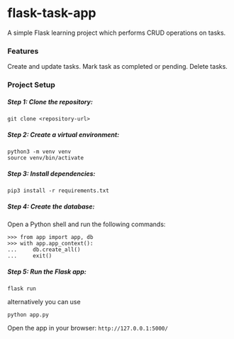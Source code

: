 # flask-task-app
A simple Flask learning project which performs CRUD operations on tasks.

### Features
Create and update tasks.
Mark task as completed or pending.
Delete tasks.

### Project Setup 
##### Step 1: Clone the repository:
```
git clone <repository-url>
```

##### Step 2: Create a virtual environment:
```
python3 -m venv venv
source venv/bin/activate
```

##### Step 3: Install dependencies:
```
pip3 install -r requirements.txt
```

##### Step 4: Create the database:
Open a Python shell and run the following commands:
```
>>> from app import app, db
>>> with app.app_context():
...     db.create_all()
...     exit()
```

##### Step 5: Run the Flask app:
```
flask run
```
alternatively you can use
```
python app.py
```
Open the app in your browser: ```http://127.0.0.1:5000/```
